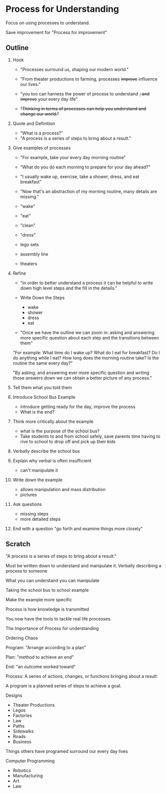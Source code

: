 # Process for Understanding

Focus on using processes to understand.

Save improvement for "Process for improvement"

## Outline

1. Hook
    - "Processes surround us, shaping our modern world."
    - "From theater productions to farming, processes ~~improve~~ influence our lives."
    - "you too can harness the power of process to understand ~~, and improve~~ your every day life"

    - ~~"Thinking in terms of processes can help you understand and change our world."~~

1. Quote and Definition
    - "What is a process?"
    - "A process is a series of steps to bring about a result."

1. Give examples of processes
    - "For example, take your every day morning routine"
    - "What do you do each morning to prepare for your day ahead?"

    - "I usually wake up, exercise, take a shower, dress, and eat breakfast"

    - "Now that's an abstraction of my morning routine, many details are missing."

    - "wake"
    - "eat"
    - "clean"
    - "dress"
    - lego sets
    - assembly line
    - theaters

1. Refine

    - "In order to better understand a process it can be helpful to write down high level steps and the fill in the details."

    - Write Down the Steps
        - wake
        - shower
        - dress
        - eat
    
    - "Once we have the outline we can zoom in: asking and answering more specific question about each step and the transitions between them"

    "For example: What time do I wake up? What do I eat for breakfast? Do I do anything while I eat? How long does the morning routine take? Is the routine the same every day?"

    "By asking, and answering ever more specific question and writing those answers down we can obtain a better picture of any process."
    
1. Tell them what you told them

1. Introduce School Bus Example
    - introduce getting ready for the day, improve the process
    - What is the end?

1. Think more critically about the example
    - what is the purpose of the school bus?
    - Take students to and from school safely, save parents time having to rive to school to drop off and pick up their kids

1. Verbally describe the school bus

1. Explain why verbal is often insufficient
    - can't manipulate it

1. Write down the example
    - allows manipulation and mass distribution
    - pictures

1. Ask questions
    - missing steps
    - more detailed steps

1. End with a question
 "go forth and examine things more closely"


## Scratch

"A process is a series of steps to bring about a result."


Must be written down to understand and manipulate it.
Verbally describing a process to someone 


What you can understand you can manipulate

Taking the school bus to school example


Make the example more specific


Process is how knowledge is transmitted


You now have the tools to tackle real life processes.


The Importance of Process for understanding

Ordering Chaos

Program: "Arrange according to a plan"

Plan: "method to achieve an end"

End: "an outcome worked toward"

Process: A series of actions, changes, or functions bringing about a result:

A program is a planned series of steps to achieve a goal.

Designs

- Theater Productions
- Legos
- Factories
- Law
- Paths
- Sidewalks
- Roads
- Business

Things others have programed surround our every day lives

Computer Programming

- Robotics
- Manufacturing
- Art
- Law






